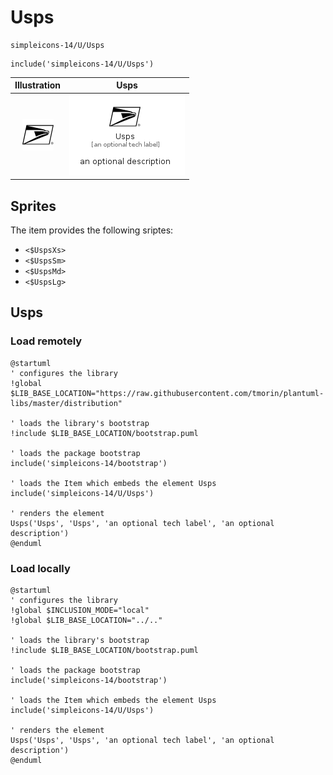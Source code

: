# Usps


```text
simpleicons-14/U/Usps
```

```text
include('simpleicons-14/U/Usps')
```



| Illustration | Usps |
| :---: | :---: |
| ![illustration for Illustration](../../simpleicons-14/U/Usps.png) | ![illustration for Usps](../../simpleicons-14/U/Usps.Local.png) |



## Sprites
The item provides the following sriptes:

- `<$UspsXs>`
- `<$UspsSm>`
- `<$UspsMd>`
- `<$UspsLg>`





## Usps

### Load remotely
```plantuml
@startuml
' configures the library
!global $LIB_BASE_LOCATION="https://raw.githubusercontent.com/tmorin/plantuml-libs/master/distribution"

' loads the library's bootstrap
!include $LIB_BASE_LOCATION/bootstrap.puml

' loads the package bootstrap
include('simpleicons-14/bootstrap')

' loads the Item which embeds the element Usps
include('simpleicons-14/U/Usps')

' renders the element
Usps('Usps', 'Usps', 'an optional tech label', 'an optional description')
@enduml
```

### Load locally
```plantuml
@startuml
' configures the library
!global $INCLUSION_MODE="local"
!global $LIB_BASE_LOCATION="../.."

' loads the library's bootstrap
!include $LIB_BASE_LOCATION/bootstrap.puml

' loads the package bootstrap
include('simpleicons-14/bootstrap')

' loads the Item which embeds the element Usps
include('simpleicons-14/U/Usps')

' renders the element
Usps('Usps', 'Usps', 'an optional tech label', 'an optional description')
@enduml
```

